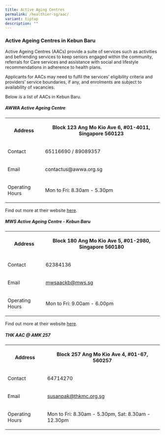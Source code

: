 ```yaml
---
title: Active Aging Centres
permalink: /healthier-sg/aac/
variant: tiptap
description: ""
---
```

<h3><strong>Active Ageing Centres in Kebun Baru</strong></h3>
<p>Active Ageing Centres (AACs) provide a suite of services such as activities
and befriending services to keep seniors engaged within the community,
referrals for Care services and assistance with social and lifestyle recommendations
in adherence to health plans.</p>
<p>Applicants for AACs may need to fulfil the services’ eligibility criteria
and providers’ service boundaries, if any, and enrolments are subject to
availability of vacancies.</p>
<p>Below is a list of AACs in Kebun Baru.</p>
<h5>AWWA Active Ageing Centre</h5>
<table style="minWidth: 50px">
<colgroup>
<col>
<col>
</colgroup>
<tbody>
<tr>
<th rowspan="1" colspan="1">
<p>Address</p>
</th>
<th rowspan="1" colspan="1">
<p>Block 123 Ang Mo Kio Ave 6, #01-4011, Singapore 560123</p>
</th>
</tr>
<tr>
<td rowspan="1" colspan="1">
<p>Contact</p>
</td>
<td rowspan="1" colspan="1">
<p>65116690 / 89089357</p>
</td>
</tr>
<tr>
<td rowspan="1" colspan="1">
<p>Email</p>
</td>
<td rowspan="1" colspan="1">
<p><a rel="noopener noreferrer nofollow" target="_blank">contactus@awwa.org.sg</a>
</p>
</td>
</tr>
<tr>
<td rowspan="1" colspan="1">
<p>Operating Hours</p>
</td>
<td rowspan="1" colspan="1">
<p>Mon to Fri: 8.30am - 5.30pm</p>
</td>
</tr>
</tbody>
</table>
<p>Find out more at their website <a href="https://www.awwa.org.sg/our-services/seniors/active-ageing-centre/" rel="noopener noreferrer nofollow" target="_blank">here</a>.</p>
<h5>MWS Active Ageing Centre - Kebun Baru</h5>
<table style="minWidth: 50px">
<colgroup>
<col>
<col>
</colgroup>
<tbody>
<tr>
<th rowspan="1" colspan="1">
<p>Address</p>
</th>
<th rowspan="1" colspan="1">
<p>Block 180 Ang Mo Kio Ave 5, #01-2980, Singapore 560180</p>
</th>
</tr>
<tr>
<td rowspan="1" colspan="1">
<p>Contact</p>
</td>
<td rowspan="1" colspan="1">
<p>62384136</p>
</td>
</tr>
<tr>
<td rowspan="1" colspan="1">
<p>Email</p>
</td>
<td rowspan="1" colspan="1">
<p><a href="mailto:mwsaackb@mws.sg" rel="noopener noreferrer nofollow" target="_blank">mwsaackb@mws.sg</a>
</p>
</td>
</tr>
<tr>
<td rowspan="1" colspan="1">
<p>Operating Hours</p>
</td>
<td rowspan="1" colspan="1">
<p>Mon to Fri: 9.00am - 6.00pm</p>
</td>
</tr>
</tbody>
</table>
<p>Find out more at their website <a href="https://mws.sg/centre-location/mws-active-ageing-centre-kebun-baru/" rel="noopener noreferrer nofollow" target="_blank">here</a>.</p>
<h5>THK AAC @ AMK 257</h5>
<table style="minWidth: 50px">
<colgroup>
<col>
<col>
</colgroup>
<tbody>
<tr>
<th rowspan="1" colspan="1">
<p>Address</p>
</th>
<th rowspan="1" colspan="1">
<p>Block 257 Ang Mo Kio Ave 4, #01-67, 560257</p>
</th>
</tr>
<tr>
<td rowspan="1" colspan="1">
<p>Contact</p>
</td>
<td rowspan="1" colspan="1">
<p>64714270</p>
</td>
</tr>
<tr>
<td rowspan="1" colspan="1">
<p>Email</p>
</td>
<td rowspan="1" colspan="1">
<p><a href="mailto:susanpak@thkmc.org.sg" rel="noopener noreferrer nofollow" target="_blank">susanpak@thkmc.org.sg</a>
</p>
</td>
</tr>
<tr>
<td rowspan="1" colspan="1">
<p>Operating Hours</p>
</td>
<td rowspan="1" colspan="1">
<p>Mon to Fri: 8.30am - 5.30pm, Sat: 8.30am - 12.30pm</p>
</td>
</tr>
</tbody>
</table>
<p></p>